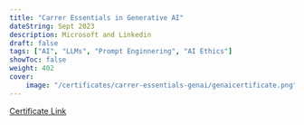 ```yaml
---
title: "Carrer Essentials in Generative AI"
dateString: Sept 2023
description: Microsoft and Linkedin
draft: false
tags: ["AI", "LLMs", "Prompt Enginnering", "AI Ethics"]
showToc: false
weight: 402
cover:
    image: "/certificates/carrer-essentials-genai/genaicertificate.png"
--- 
```


[Certificate Link](https://www.linkedin.com/posts/adityapanwars_devops-with-azure-certificate-activity-7177965870806171648-k44H?utm_source=share&utm_medium=member_desktop)